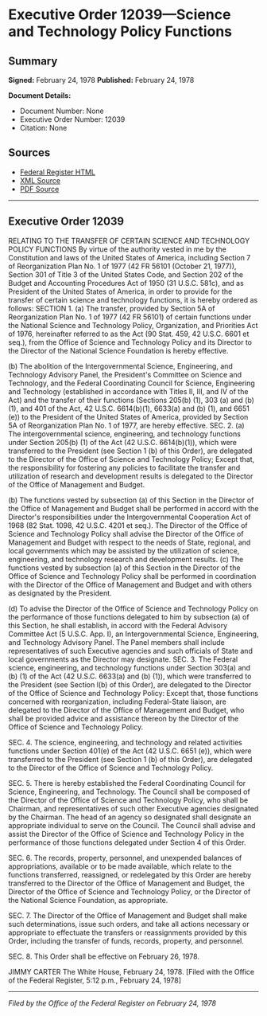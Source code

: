 # Executive Order 12039—Science and Technology Policy Functions

## Summary

**Signed:** February 24, 1978
**Published:** February 24, 1978

**Document Details:**
- Document Number: None
- Executive Order Number: 12039
- Citation: None

## Sources
- [Federal Register HTML](https://www.presidency.ucsb.edu/documents/executive-order-12039-science-and-technology-policy-functions)
- [XML Source](None)
- [PDF Source](None)

---

## Executive Order 12039

RELATING TO THE TRANSFER OF CERTAIN SCIENCE AND TECHNOLOGY POLICY FUNCTIONS
By virtue of the authority vested in me by the Constitution and laws of the United States of America, including Section 7 of Reorganization Plan No. 1 of 1977 (42 FR 56101 (October 21, 1977)), Section 301 of Title 3 of the United States Code, and Section 202 of the Budget and Accounting Procedures Act of 1950 (31 U.S.C. 581c), and as President of the United States of America, in order to provide for the transfer of certain science and technology functions, it is hereby ordered as follows:
SECTION 1. (a) The transfer, provided by Section 5A of Reorganization Plan No. 1 of 1977 (42 FR 56101) of certain functions under the National Science and Technology Policy, Organization, and Priorities Act of 1976, hereinafter referred to as the Act (90 Stat. 459, 42 U.S.C. 6601 et seq.), from the Office of Science and Technology Policy and its Director to the Director of the National Science Foundation is hereby effective.

(b) The abolition of the Intergovernmental Science, Engineering, and Technology Advisory Panel, the President's Committee on Science and Technology, and the Federal Coordinating Council for Science, Engineering and Technology (established in accordance with Titles II, III, and IV of the Act) and the transfer of their functions (Sections 205(b) (1), 303 (a) and (b) (1), and 401 of the Act, 42 U.S.C. 6614(b)(1), 6633(a) and (b) (1), and 6651 (e)) to the President of the United States of America, provided by Section 5A of Reorganization Plan No. 1 of 1977, are hereby effective.
SEC. 2. (a) The intergovernmental science, engineering, and technology functions under Section 205(b) (1) of the Act (42 U.S.C. 6614(b)(1)), which were transferred to the President (see Section 1 (b) of this Order), are delegated to the Director of the Office of Science and Technology Policy; Except that, the responsibility for fostering any policies to facilitate the transfer and utilization of research and development results is delegated to the Director of the Office of Management and Budget.

(b) The functions vested by subsection (a) of this Section in the Director of the Office of Management and Budget shall be performed in accord with the Director's responsibilities under the Intergovernmental Cooperation Act of 1968 (82 Stat. 1098, 42 U.S.C. 4201 et seq.). The Director of the Office of Science and Technology Policy shall advise the Director of the Office of Management and Budget with respect to the needs of State, regional, and local governments which may be assisted by the utilization of science, engineering, and technology research and development results.
(c) The functions vested by subsection (a) of this Section in the Director of the Office of Science and Technology Policy shall be performed in coordination with the Director of the Office of Management and Budget and with others as designated by the President.

(d) To advise the Director of the Office of Science and Technology Policy on the performance of those functions delegated to him by subsection (a) of this Section, he shall establish, in accord with the Federal Advisory Committee Act (5 U.S.C. App. I), an Intergovernmental Science, Engineering, and Technology Advisory Panel. The Panel members shall include representatives of such Executive agencies and such officials of State and local governments as the Director may designate.
SEC. 3. The Federal science, engineering, and technology functions under Section 303(a) and (b) (1) of the Act (42 U.S.C. 6633(a) and (b) (1)), which were transferred to the President (see Section l(b) of this Order), are delegated to the Director of the Office of Science and Technology Policy: Except that, those functions concerned with reorganization, including Federal-State liaison, are delegated to the Director of the Office of Management and Budget, who shall be provided advice and assistance thereon by the Director of the Office of Science and Technology Policy.

SEC. 4. The science, engineering, and technology and related activities functions under Section 401(e) of the Act (42 U.S.C. 6651 (e)), which were transferred to the President (see Section 1 (b) of this Order), are delegated to the Director of the Office of Science and Technology Policy.

SEC. 5. There is hereby established the Federal Coordinating Council for Science, Engineering, and Technology. The Council shall be composed of the Director of the Office of Science and Technology Policy, who shall be Chairman, and representatives of such other Executive agencies designated by the Chairman. The head of an agency so designated shall designate an appropriate individual to serve on the Council. The Council shall advise and assist the Director of the Office of Science and Technology Policy in the performance of those functions delegated under Section 4 of this Order.

SEC. 6. The records, property, personnel, and unexpended balances of appropriations, available or to be made available, which relate to the functions transferred, reassigned, or redelegated by this Order are hereby transferred to the Director of the Office of Management and Budget, the Director of the Office of Science and Technology Policy, or the Director of the National Science Foundation, as appropriate.

SEC. 7. The Director of the Office of Management and Budget shall make such determinations, issue such orders, and take all actions necessary or appropriate to effectuate the transfers or reassignments provided by this Order, including the transfer of funds, records, property, and personnel.

SEC. 8. This Order shall be effective on February 26, 1978.

JIMMY CARTER
The White House,
February 24, 1978.
[Filed with the Office of the Federal Register, 5:12 p.m., February 24, 1978]

---

*Filed by the Office of the Federal Register on February 24, 1978*
